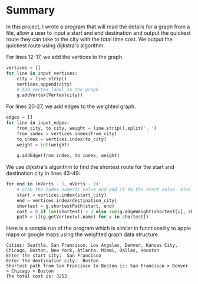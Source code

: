 # Summary

In this project, I wrote a program that will read the details for a graph from a file, allow a user to input a start and end destination and output the quickest route they can take to the city with the total time cost. We output the quickest route using
dijkstra's algorithm.

For lines 12-17, we add the vertices to the graph.
```Python
vertices = []
for line in input_vertices:
    city = line.strip()
    vertices.append(city)
    # Add vertex label to the graph
    g.addVertex(Vertex(city))
```
For lines 20-27, we add edges to the weighted graph.
```Python
edges = []
for line in input_edges:
    from_city, to_city, weight = line.strip().split(', ')
    from_index = vertices.index(from_city)
    to_index = vertices.index(to_city)
    weight = int(weight)
    
    g.addEdge(from_index, to_index, weight)
```

We use dijkstra's algorithm to find the shortest route for the start and destination city in lines 43-49:
```Python
for end in (nVerts - 1, nVerts - 2):
    # Grab the index numeric value and add it to the start value. Vice versa with the end value.
    start = vertices.index(start_city)
    end = vertices.index(destination_city)
    shortest = g.shortestPath(start, end) 
    cost = 0 if len(shortest) < 2 else sum(g.edgeWeight(shortest[i], shortest[i+1]) for i in range(len(shortest) - 1))
    path = ([(g.getVertex(v).name) for v in shortest])
```

Here is a sample run of the program which is similar in functionality to apple maps or google maps using the weighted graph data structure. 
```Jupyter Notebook
Cities: Seattle, San Francisco, Los Angeles, Denver, Kansas City, Chicago, Boston, New York, Atlanta, Miami, Dallas, Houston
Enter the start city:  San Francisco
Enter the destination city:  Boston
Shortest path from San Francisco to Boston is: San Francisco > Denver > Chicago > Boston
The total cost is: 3253
```
